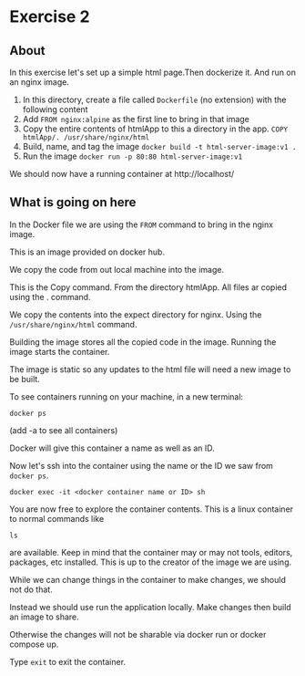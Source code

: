 # Exercise 2

## About

In this exercise let's set up a simple html page.Then dockerize it. And run on an nginx image. 

1. In this directory, create a file called `Dockerfile` (no extension) with the following content
2. Add `FROM nginx:alpine` as the first line to bring in that image
3. Copy the entire contents of htmlApp to this a directory in the app. `COPY htmlApp/. /usr/share/nginx/html`
4. Build, name, and tag the image `docker build -t html-server-image:v1 .`
5. Run the image `docker run -p 80:80 html-server-image:v1`

We should now have a running container at http://localhost/

## What is going on here

In the Docker file we are using the `FROM` command to bring in the nginx image.

This is an image provided on docker hub.

We copy the code from out local machine into the image.

This is the Copy command. From the directory htmlApp. All files ar copied using the . command.

We copy the contents into the expect directory for nginx. Using the `/usr/share/nginx/html` command.

Building the image stores all the copied code in the image. Running the image starts the container.

The image is static so any updates to the html file will need a new image to be built.

To see containers running on your machine, in a new terminal:

`docker ps`

(add -a to see all containers)

Docker will give this container a name as well as an ID.

Now let's ssh into the container using the name or the ID we saw from `docker ps`.

`docker exec -it <docker container name or ID> sh`

You are now free to explore the container contents. This is a linux container to normal commands like

`ls`

are available. Keep in mind that the container may or may not tools, editors, packages, etc installed. This is up to the creator of the image we are using.

While we can change things in the container to make changes, we should not do that.

Instead we should use run the application locally. Make changes then build an image to share.

Otherwise the changes will not be sharable via docker run or docker compose up.

Type `exit` to exit the container.
